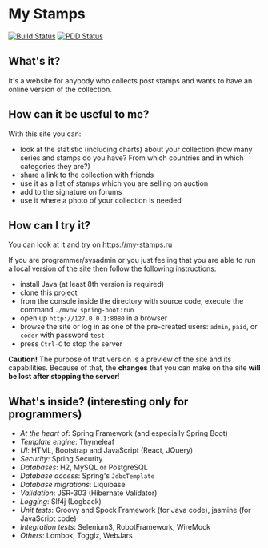 # My Stamps

[![Build Status](https://travis-ci.org/php-coder/mystamps.svg?branch=master)](https://travis-ci.org/php-coder/mystamps)
[![PDD Status](http://www.0pdd.com/svg?name=php-coder/mystamps)](http://www.0pdd.com/p?name=php-coder/mystamps)

## What's it?

It's a website for anybody who collects post stamps and wants to have an online version of the collection.

## How can it be useful to me?

With this site you can:
* look at the statistic (including charts) about your collection (how many series and stamps do you have? From which countries and in which categories they are?)
* share a link to the collection with friends
* use it as a list of stamps which you are selling on auction
* add to the signature on forums
* use it where a photo of your collection is needed

## How can I try it?

You can look at it and try on https://my-stamps.ru

If you are programmer/sysadmin or you just feeling that you are able to run a local version of the site then follow the following instructions:

* install Java (at least 8th version is required)
* clone this project
* from the console inside the directory with source code, execute the command `./mvnw spring-boot:run`
* open up `http://127.0.0.1:8080` in a browser
* browse the site or log in as one of the pre-created users: `admin`, `paid`, or `coder` with password `test`
* press `Ctrl-C` to stop the server

**Caution!** The purpose of that version is a preview of the site and its capabilities. Because of that, the **changes** that you can make on the site **will be lost after stopping the server**!

## What's inside? (interesting only for programmers)

* *At the heart of*: Spring Framework (and especially Spring Boot)
* *Template engine*: Thymeleaf
* *UI*: HTML, Bootstrap and JavaScript (React, JQuery)
* *Security*: Spring Security
* *Databases*: H2, MySQL or PostgreSQL
* *Database access*: Spring's `JdbcTemplate`
* *Database migrations*: Liquibase
* *Validation*: JSR-303 (Hibernate Validator)
* *Logging*: Slf4j (Logback)
* *Unit tests*: Groovy and Spock Framework (for Java code), jasmine (for JavaScript code)
* *Integration tests*: Selenium3, RobotFramework, WireMock
* *Others*: Lombok, Togglz, WebJars
